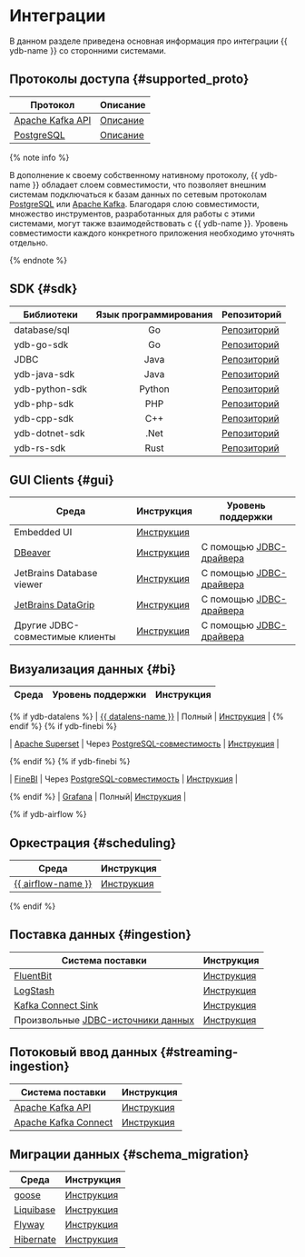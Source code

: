 # Интеграции

В данном разделе приведена основная информация про интеграции {{ ydb-name }} со сторонними системами.

## Протоколы доступа {#supported_proto}

|  Протокол | Описание |
| --- | --- |
| [Apache Kafka API](https://kafka.apache.org) | [Описание](../reference/kafka-api/index.md) |
| [PostgreSQL](https://www.postgresql.org) | [Описание](../postgresql/intro.md) |


{% note info %}

В дополнение к своему собственному нативному протоколу, {{ ydb-name }} обладает слоем совместимости, что позволяет внешним системам подключаться к базам данных по сетевым протоколам [PostgreSQL](../postgresql/intro.md) или [Apache Kafka](../reference/kafka-api/index.md). Благодаря слою совместимости, множество инструментов, разработанных для работы с этими системами, могут также взаимодействовать с {{ ydb-name }}. Уровень совместимости каждого конкретного приложения необходимо уточнять отдельно.

{% endnote %}

## SDK {#sdk}

|  Библиотеки  | Язык программирования  | Репозиторий |
| --- | :---:|--- |
| database/sql | Go | [Репозиторий](https://github.com/ydb-platform/ydb-go-sdk/blob/master/SQL.md) |
| ydb-go-sdk | Go |  [Репозиторий](https://github.com/ydb-platform/ydb-go-sdk) |
| JDBC | Java |  [Репозиторий](https://github.com/ydb-platform/ydb-jdbc-driver) |
| ydb-java-sdk | Java |  [Репозиторий](https://github.com/ydb-platform/ydb-java-sdk) |
| ydb-python-sdk | Python |  [Репозиторий](https://github.com/ydb-platform/ydb-python-sdk) |
| ydb-php-sdk | PHP |  [Репозиторий](https://github.com/ydb-platform/ydb-php-sdk) |
| ydb-cpp-sdk | C++ |  [Репозиторий](https://github.com/ydb-platform/ydb-cpp-sdk) |
| ydb-dotnet-sdk | .Net |  [Репозиторий](https://github.com/ydb-platform/ydb-dotnet-sdk) |
| ydb-rs-sdk | Rust |  [Репозиторий](https://github.com/ydb-platform/ydb-rs-sdk) |

## GUI Clients {#gui}

|  Среда | Инструкция | Уровень поддержки |
| --- | --- | --- |
| Embedded UI | [Инструкция](../reference/embedded-ui/index.md) | |
| [DBeaver](https://dbeaver.com)  |  [Инструкция](connect-from-ide.md) | C помощью [JDBC-драйвера](https://github.com/ydb-platform/ydb-jdbc-driver/releases)|
| JetBrains Database viewer |  [Инструкция](connect-from-ide.md)  | C помощью [JDBC-драйвера](https://github.com/ydb-platform/ydb-jdbc-driver/releases)|
| [JetBrains DataGrip](https://www.jetbrains.com/ru-ru/datagrip/) |  [Инструкция](connect-from-ide.md) | C помощью [JDBC-драйвера](https://github.com/ydb-platform/ydb-jdbc-driver/releases)|
| Другие JDBC-совместимые клиенты | [Инструкция](connect-from-ide.md) | C помощью [JDBC-драйвера](https://github.com/ydb-platform/ydb-jdbc-driver/releases)|


## Визуализация данных {#bi}

| Среда | Уровень поддержки  | Инструкция |
| --- | :---: | --- |
{% if ydb-datalens %}
| [{{ datalens-name }}](https://datalens.tech/ru) | Полный | [Инструкция](datalens.md) |
{% endif %}
{% if ydb-finebi %}

| [Apache Superset](https://superset.apache.org) | Через [PostgreSQL-совместимость](https://ydb.tech/docs/ru/postgresql/intro) | [Инструкция](superset.md) |

{% endif %}
{% if ydb-finebi %}

| [FineBI](https://intl.finebi.com) | Через [PostgreSQL-совместимость](https://ydb.tech/docs/ru/postgresql/intro) | [Инструкция](./finebi.md) |

{% endif %}
| [Grafana](https://grafana.com) | Полный| [Инструкция](grafana.md) |

{% if ydb-airflow %}
## Оркестрация {#scheduling}

| Среда | Инструкция |
| --- | --- |
| [{{ airflow-name }}](https://airflow.apache.org) |   [Инструкция](airflow.md) |

{% endif %}

## Поставка данных {#ingestion}

| Система поставки | Инструкция |
| --- | --- |
| [FluentBit](https://fluentbit.io) | [Инструкция](fluent-bit.md) |
| [LogStash](https://www.elastic.co/logstash) | [Инструкция](logstash.md) |
| [Kafka Connect Sink](https://docs.confluent.io/platform/current/connect/index.html) | [Инструкция](https://github.com/ydb-platform/ydb-kafka-sink-connector) |
| Произвольные [JDBC-источники данных](https://ru.wikipedia.org/wiki/Java_Database_Connectivity) | [Инструкция](import-jdbc.md) |


## Потоковый ввод данных {#streaming-ingestion}

| Система поставки | Инструкция |
| --- | --- |
| [Apache Kafka API](https://kafka.apache.org) | [Инструкция](../reference/kafka-api/index.md) |
| [Apache Kafka Connect](https://kafka.apache.org/documentation/#connect) | [Инструкция](../reference/kafka-api/connect/index.md) |


## Миграции данных {#schema_migration}

| Среда | Инструкция |
| --- | --- |
| [goose](https://github.com/pressly/goose/blob/master/README.md) | [Инструкция](goose.md) |
| [Liquibase](https://www.liquibase.com) | [Инструкция](liquibase.md) |
| [Flyway](https://documentation.red-gate.com/fd/) | [Инструкция](flyway.md) |
| [Hibernate](https://hibernate.org/orm/) | [Инструкция](hibernate.md) |


